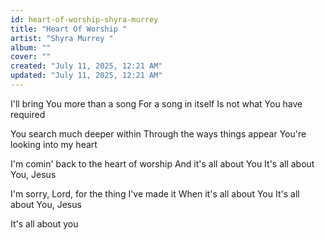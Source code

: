 ```yaml
---
id: heart-of-worship-shyra-murrey
title: "Heart Of Worship "
artist: "Shyra Murrey "
album: ""
cover: ""
created: "July 11, 2025, 12:21 AM"
updated: "July 11, 2025, 12:21 AM"
---
```


I'll bring You more than a song
For a song in itself
Is not what You have required

You search much deeper within
Through the ways things appear
You're looking into my heart

I'm comin' back to the heart of worship
And it's all about You
It's all about You, Jesus

I'm sorry, Lord, for the thing I've made it
When it's all about You
It's all about You, Jesus

It's all about you

